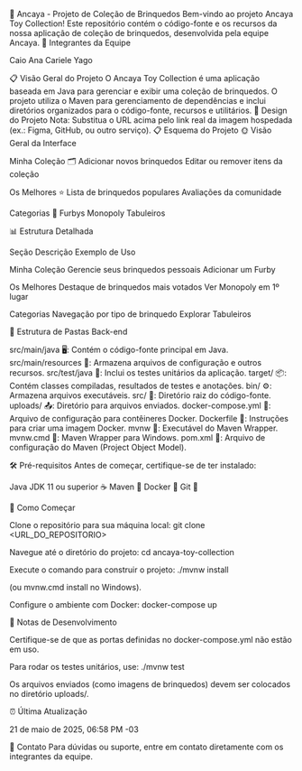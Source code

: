 🧸 Ancaya - Projeto de Coleção de Brinquedos
Bem-vindo ao projeto Ancaya Toy Collection! Este repositório contém o código-fonte e os recursos da nossa aplicação de coleção de brinquedos, desenvolvida pela equipe Ancaya.
👥 Integrantes da Equipe

Caio
Ana Cariele
Yago

📋 Visão Geral do Projeto
O Ancaya Toy Collection é uma aplicação baseada em Java para gerenciar e exibir uma coleção de brinquedos. O projeto utiliza o Maven para gerenciamento de dependências e inclui diretórios organizados para o código-fonte, recursos e utilitários.
🎨 Design do Projeto
Nota: Substitua o URL acima pelo link real da imagem hospedada (ex.: Figma, GitHub, ou outro serviço).
📋 Esquema do Projeto
🌞 Visão Geral da Interface

Minha Coleção 🗂️
Adicionar novos brinquedos
Editar ou remover itens da coleção


Os Melhores ⭐
Lista de brinquedos populares
Avaliações da comunidade


Categorias 🧩
Furbys
Monopoly
Tabuleiros



📊 Estrutura Detalhada



Seção
Descrição
Exemplo de Uso



Minha Coleção
Gerencie seus brinquedos pessoais
Adicionar um Furby


Os Melhores
Destaque de brinquedos mais votados
Ver Monopoly em 1º lugar


Categorias
Navegação por tipo de brinquedo
Explorar Tabuleiros


📁 Estrutura de Pastas
Back-end

src/main/java 🖥️: Contém o código-fonte principal em Java.
src/main/resources 📜: Armazena arquivos de configuração e outros recursos.
src/test/java 🧪: Inclui os testes unitários da aplicação.
target/ 📦: Contém classes compiladas, resultados de testes e anotações.
bin/ ⚙️: Armazena arquivos executáveis.
src/ 📂: Diretório raiz do código-fonte.
uploads/ 📤: Diretório para arquivos enviados.
docker-compose.yml 🐳: Arquivo de configuração para contêineres Docker.
Dockerfile 🐋: Instruções para criar uma imagem Docker.
mvnw 🔨: Executável do Maven Wrapper.
mvnw.cmd 🔧: Maven Wrapper para Windows.
pom.xml 📄: Arquivo de configuração do Maven (Project Object Model).

🛠️ Pré-requisitos
Antes de começar, certifique-se de ter instalado:

Java JDK 11 ou superior ☕
Maven 🔧
Docker 🐳
Git 📂

🚀 Como Começar

Clone o repositório para sua máquina local:
git clone <URL_DO_REPOSITORIO>


Navegue até o diretório do projeto:
cd ancaya-toy-collection


Execute o comando para construir o projeto:
./mvnw install

(ou mvnw.cmd install no Windows).

Configure o ambiente com Docker:
docker-compose up



📝 Notas de Desenvolvimento

Certifique-se de que as portas definidas no docker-compose.yml não estão em uso.

Para rodar os testes unitários, use:
./mvnw test


Os arquivos enviados (como imagens de brinquedos) devem ser colocados no diretório uploads/.


⏰ Última Atualização

21 de maio de 2025, 06:58 PM -03

📧 Contato
Para dúvidas ou suporte, entre em contato diretamente com os integrantes da equipe.
